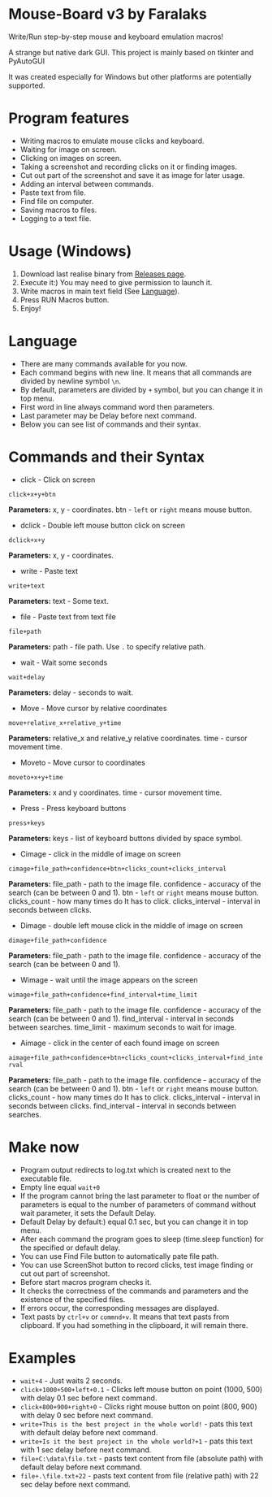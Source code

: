 # Mouse-Board v3 by Faralaks
Write/Run step-by-step mouse and keyboard emulation macros!

A strange but native dark GUI. This project is mainly based on tkinter and PyAutoGUI

It was created especially for Windows but other platforms are potentially supported.

# Program features
- Writing macros to emulate mouse clicks and keyboard.
- Waiting for image on screen.
- Clicking on images on screen.
- Taking a screenshot and recording clicks on it or finding images.
- Cut out part of the screenshot and save it as image for later usage.
- Adding an interval between commands.
- Paste text from file.
- Find file on computer.
- Saving macros to files.
- Logging to a text file.


# Usage (Windows)
1. Download last realise binary from [Releases page](https://github.com/Faralaks/mouse-board/releases).
2. Execute it:) You may need to give permission to launch it.
3. Write macros in main text field (See [Language](#Language)).
4. Press RUN Macros button.
5. Enjoy!

# Language
- There are many commands available for you now.
- Each command begins with new line. It means that all commands are divided by newline symbol `\n`.
- By default, parameters are divided by `+` symbol, but you can change it in top menu.
- First word in line always command word then parameters.
- Last parameter may be Delay before next command.
- Below you can see list of commands and their syntax.

# Commands and their Syntax
- click - Click on screen

`click+x+y+btn`

**Parameters:** x, y - coordinates. btn - `left` or `right` means mouse button.

- dclick - Double left mouse button click on screen

`dclick+x+y`

**Parameters:** x, y - coordinates.



- write - Paste text

`write+text`

**Parameters:** text - Some text.

- file - Paste text from text file

`file+path`

**Parameters:** path - file path. Use `.` to specify relative path.

- wait - Wait some seconds

`wait+delay`

**Parameters:** delay - seconds to wait.

- Move - Move cursor by relative coordinates

`move+relative_x+relative_y+time`

**Parameters:** relative_x and relative_y relative coordinates. time - cursor movement time.

- Moveto - Move cursor to coordinates

`moveto+x+y+time`

**Parameters:** x and y coordinates. time - cursor movement time.

- Press - Press keyboard buttons

`press+keys`

**Parameters:** keys - list of keyboard buttons divided by space symbol.

- Cimage - click in the middle of image on screen

`cimage+file_path+confidence+btn+clicks_count+clicks_interval`

**Parameters:** file_path - path to the image file. confidence - accuracy of the search (can be between 0 and 1). 
btn - `left` or `right` means mouse button. clicks_count - how many times do It has to click.
clicks_interval - interval in seconds between clicks.

- Dimage - double left mouse click in the middle of image on screen

`dimage+file_path+confidence`

**Parameters:** file_path - path to the image file. confidence - accuracy of the search (can be between 0 and 1). 


- Wimage - wait until the image appears on the screen

`wimage+file_path+confidence+find_interval+time_limit`

**Parameters:** file_path - path to the image file. confidence - accuracy of the search (can be between 0 and 1). 
find_interval - interval in seconds between searches.
time_limit - maximum seconds to wait for image.

- Aimage - click in the center of each found image on screen

`aimage+file_path+confidence+btn+clicks_count+clicks_interval+find_interval`

**Parameters:** file_path - path to the image file.
confidence - accuracy of the search (can be between 0 and 1). 
btn - `left` or `right` means mouse button.
clicks_count - how many times do It has to click.
clicks_interval - interval in seconds between clicks.
find_interval - interval in seconds between searches.


# Make now
- Program output redirects to log.txt which is created next to the executable file.
- Empty line equal `wait+0`
- If the program cannot bring the last parameter to float or the number of parameters is equal to the number of parameters of command without wait parameter, it sets the Default Delay.
- Default Delay by default:) equal 0.1 sec, but you can change it in top menu.
- After each command the program goes to sleep (time.sleep function) for the specified or default delay.
- You can use Find File button to automatically pate file path.
- You can use ScreenShot button to record clicks, test image finding or cut out part of screenshot.
- Before start macros program checks it.
- It checks the correctness of the commands and parameters and the existence of the specified files.
- If errors occur, the corresponding messages are displayed.
- Text pasts by `ctrl+v` or `commnd+v`. It means that text pasts from clipboard. If you had something in the clipboard, it will remain there.

# Examples
- `wait+4` - Just waits 2 seconds.
- `click+1000+500+left+0.1` - Clicks left mouse button on point (1000, 500) with delay 0.1 sec before next command.
- `click+800+900+right+0` - Clicks right mouse button on point (800, 900) with delay 0 sec before next command.
- `write+This is the best project in the whole world!` - pats this text with default delay before next command.
- `write+Is it the best project in the whole world?+1` - pats this text with 1 sec delay before next command.
- `file+C:\data\file.txt` - pasts text content from file (absolute path) with default delay before next command.
- `file+.\file.txt+22` - pasts text content from file (relative path) with 22 sec delay before next command.
